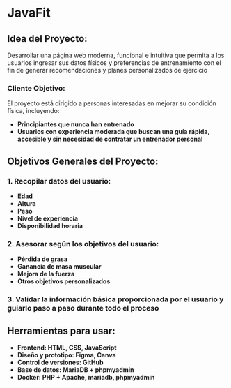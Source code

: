 # JavaFit

## Idea del Proyecto:
Desarrollar una página web moderna, funcional e intuitiva que permita a los usuarios ingresar sus datos físicos y preferencias de entrenamiento con el fin de generar recomendaciones y planes personalizados de ejercicio

### Cliente Objetivo:
El proyecto está dirigido a personas interesadas en mejorar su condición física, incluyendo: 
- **Principiantes que nunca han entrenado**
- **Usuarios con experiencia moderada que buscan una guía rápida, accesible y sin necesidad de contratar un entrenador personal**

## Objetivos Generales del Proyecto:
### 1. Recopilar datos del usuario: 
- **Edad**
- **Altura**
- **Peso**
- **Nivel de experiencia**
- **Disponibilidad horaria**

### 2. Asesorar según los objetivos del usuario: 
- **Pérdida de grasa**
- **Ganancia de masa muscular**
- **Mejora de la fuerza**
- **Otros objetivos personalizados**

### 3. Validar la información básica proporcionada por el usuario y guiarlo paso a paso durante todo el proceso

## Herramientas para usar:
- **Frontend: HTML, CSS, JavaScript**
- **Diseño y prototipo: Figma, Canva**
- **Control de versiones: GitHub**
- **Base de datos: MariaDB + phpmyadmin**
- **Docker: PHP + Apache, mariadb, phpmyadmin**
